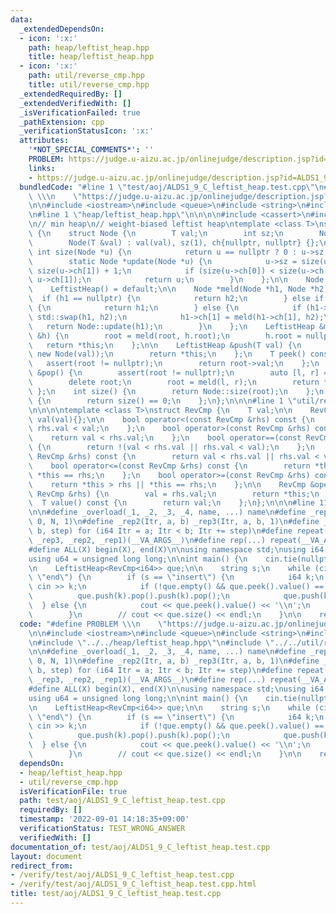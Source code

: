 ```yaml
---
data:
  _extendedDependsOn:
  - icon: ':x:'
    path: heap/leftist_heap.hpp
    title: heap/leftist_heap.hpp
  - icon: ':x:'
    path: util/reverse_cmp.hpp
    title: util/reverse_cmp.hpp
  _extendedRequiredBy: []
  _extendedVerifiedWith: []
  _isVerificationFailed: true
  _pathExtension: cpp
  _verificationStatusIcon: ':x:'
  attributes:
    '*NOT_SPECIAL_COMMENTS*': ''
    PROBLEM: https://judge.u-aizu.ac.jp/onlinejudge/description.jsp?id=ALDS1_9_C
    links:
    - https://judge.u-aizu.ac.jp/onlinejudge/description.jsp?id=ALDS1_9_C
  bundledCode: "#line 1 \"test/aoj/ALDS1_9_C_leftist_heap.test.cpp\"\n#define PROBLEM\
    \ \\\n    \"https://judge.u-aizu.ac.jp/onlinejudge/description.jsp?id=ALDS1_9_C\"\
    \n\n#include <iostream>\n#include <queue>\n#include <string>\n#include <tuple>\n\
    \n#line 1 \"heap/leftist_heap.hpp\"\n\n\n\n#include <cassert>\n#include <utility>\n\
    \n// min heap\n// weight-biased leftist heap\ntemplate <class T>\nstruct LeftistHeap\
    \ {\n    struct Node {\n        T val;\n        int sz;\n        Node *ch[2];\n\
    \        Node(T &val) : val(val), sz(1), ch{nullptr, nullptr} {};\n        static\
    \ int size(Node *u) {\n            return u == nullptr ? 0 : u->sz;\n        };\n\
    \        static Node *update(Node *u) {\n            u->sz = size(u->ch[0]) +\
    \ size(u->ch[1]) + 1;\n            if (size(u->ch[0]) < size(u->ch[1])) std::swap(u->ch[0],\
    \ u->ch[1]);\n            return u;\n        }\n    };\n\n    Node *root = nullptr;\n\
    \    LeftistHeap() = default;\n\n    Node *meld(Node *h1, Node *h2) {\n      \
    \  if (h1 == nullptr) {\n            return h2;\n        } else if (h2 == nullptr)\
    \ {\n            return h1;\n        } else {\n            if (h1->val > h2->val)\
    \ std::swap(h1, h2);\n            h1->ch[1] = meld(h1->ch[1], h2);\n         \
    \   return Node::update(h1);\n        }\n    };\n    LeftistHeap &merge_with(LeftistHeap\
    \ &h) {\n        root = meld(root, h.root);\n        h.root = nullptr;\n     \
    \   return *this;\n    };\n\n    LeftistHeap &push(T val) {\n        root = meld(root,\
    \ new Node(val));\n        return *this;\n    };\n    T peek() const {\n     \
    \   assert(root != nullptr);\n        return root->val;\n    };\n    LeftistHeap\
    \ &pop() {\n        assert(root != nullptr);\n        auto [l, r] = root->ch;\n\
    \        delete root;\n        root = meld(l, r);\n        return *this;\n   \
    \ };\n    int size() {\n        return Node::size(root);\n    };\n    bool empty()\
    \ {\n        return size() == 0;\n    };\n};\n\n\n#line 1 \"util/reverse_cmp.hpp\"\
    \n\n\n\ntemplate <class T>\nstruct RevCmp {\n    T val;\n\n    RevCmp(T val) :\
    \ val(val){};\n\n    bool operator<(const RevCmp &rhs) const {\n        return\
    \ rhs.val < val;\n    };\n    bool operator>(const RevCmp &rhs) const {\n    \
    \    return val < rhs.val;\n    };\n    bool operator==(const RevCmp &rhs) const\
    \ {\n        return !(val < rhs.val || rhs.val < val);\n    };\n    bool operator!=(const\
    \ RevCmp &rhs) const {\n        return val < rhs.val || rhs.val < val;\n    };\n\
    \    bool operator<=(const RevCmp &rhs) const {\n        return *this < rhs ||\
    \ *this == rhs;\n    };\n    bool operator>=(const RevCmp &rhs) const {\n    \
    \    return *this > rhs || *this == rhs;\n    };\n\n    RevCmp &operator=(const\
    \ RevCmp &rhs) {\n        val = rhs.val;\n        return *this;\n    };\n\n  \
    \  T value() const {\n        return val;\n    };\n};\n\n\n#line 11 \"test/aoj/ALDS1_9_C_leftist_heap.test.cpp\"\
    \n\n#define _overload(_1, _2, _3, _4, name, ...) name\n#define _rep1(Itr, N) _rep3(Itr,\
    \ 0, N, 1)\n#define _rep2(Itr, a, b) _rep3(Itr, a, b, 1)\n#define _rep3(Itr, a,\
    \ b, step) for (i64 Itr = a; Itr < b; Itr += step)\n#define repeat(...) _overload(__VA_ARGS__,\
    \ _rep3, _rep2, _rep1)(__VA_ARGS__)\n#define rep(...) repeat(__VA_ARGS__)\n\n\
    #define ALL(X) begin(X), end(X)\n\nusing namespace std;\nusing i64 = long long;\n\
    using u64 = unsigned long long;\n\nint main() {\n    cin.tie(nullptr);\n    ios::sync_with_stdio(false);\n\
    \n    LeftistHeap<RevCmp<i64>> que;\n\n    string s;\n    while (cin >> s, s !=\
    \ \"end\") {\n        if (s == \"insert\") {\n            i64 k;\n           \
    \ cin >> k;\n            if (!que.empty() && que.peek().value() == k)\n      \
    \          que.push(k).pop().push(k).pop();\n            que.push(k);\n      \
    \  } else {\n            cout << que.peek().value() << '\\n';\n            que.pop();\n\
    \        }\n        // cout << que.size() << endl;\n    }\n\n    return 0;\n}\n"
  code: "#define PROBLEM \\\n    \"https://judge.u-aizu.ac.jp/onlinejudge/description.jsp?id=ALDS1_9_C\"\
    \n\n#include <iostream>\n#include <queue>\n#include <string>\n#include <tuple>\n\
    \n#include \"../../heap/leftist_heap.hpp\"\n#include \"../../util/reverse_cmp.hpp\"\
    \n\n#define _overload(_1, _2, _3, _4, name, ...) name\n#define _rep1(Itr, N) _rep3(Itr,\
    \ 0, N, 1)\n#define _rep2(Itr, a, b) _rep3(Itr, a, b, 1)\n#define _rep3(Itr, a,\
    \ b, step) for (i64 Itr = a; Itr < b; Itr += step)\n#define repeat(...) _overload(__VA_ARGS__,\
    \ _rep3, _rep2, _rep1)(__VA_ARGS__)\n#define rep(...) repeat(__VA_ARGS__)\n\n\
    #define ALL(X) begin(X), end(X)\n\nusing namespace std;\nusing i64 = long long;\n\
    using u64 = unsigned long long;\n\nint main() {\n    cin.tie(nullptr);\n    ios::sync_with_stdio(false);\n\
    \n    LeftistHeap<RevCmp<i64>> que;\n\n    string s;\n    while (cin >> s, s !=\
    \ \"end\") {\n        if (s == \"insert\") {\n            i64 k;\n           \
    \ cin >> k;\n            if (!que.empty() && que.peek().value() == k)\n      \
    \          que.push(k).pop().push(k).pop();\n            que.push(k);\n      \
    \  } else {\n            cout << que.peek().value() << '\\n';\n            que.pop();\n\
    \        }\n        // cout << que.size() << endl;\n    }\n\n    return 0;\n}\n"
  dependsOn:
  - heap/leftist_heap.hpp
  - util/reverse_cmp.hpp
  isVerificationFile: true
  path: test/aoj/ALDS1_9_C_leftist_heap.test.cpp
  requiredBy: []
  timestamp: '2022-09-01 14:18:35+09:00'
  verificationStatus: TEST_WRONG_ANSWER
  verifiedWith: []
documentation_of: test/aoj/ALDS1_9_C_leftist_heap.test.cpp
layout: document
redirect_from:
- /verify/test/aoj/ALDS1_9_C_leftist_heap.test.cpp
- /verify/test/aoj/ALDS1_9_C_leftist_heap.test.cpp.html
title: test/aoj/ALDS1_9_C_leftist_heap.test.cpp
---
```


